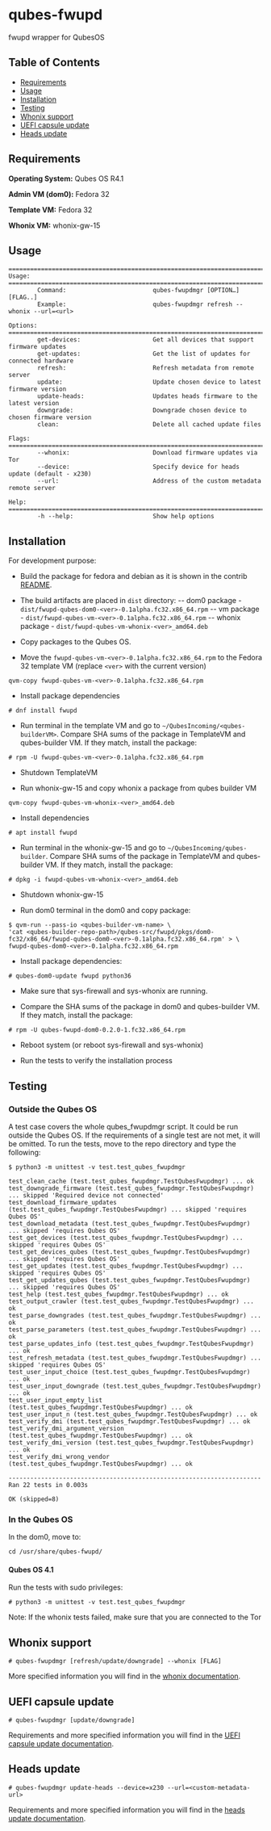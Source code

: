 # qubes-fwupd

fwupd wrapper for QubesOS

## Table of Contents

* [Requirements](#requirements)
* [Usage](#usage)
* [Installation](#installation)
* [Testing](#testing)
* [Whonix support](doc/whonix.md)
* [UEFI capsule update](doc/uefi_capsule_update.md)
* [Heads update](doc/heads_update.md)

## Requirements

**Operating System:** Qubes OS R4.1

**Admin VM (dom0):** Fedora 32

**Template VM:** Fedora 32

**Whonix VM:** whonix-gw-15

## Usage

```text
==========================================================================================
Usage:
==========================================================================================
        Command:                        qubes-fwupdmgr [OPTION…][FLAG..]
        Example:                        qubes-fwupdmgr refresh --whonix --url=<url>

Options:
==========================================================================================
        get-devices:                    Get all devices that support firmware updates
        get-updates:                    Get the list of updates for connected hardware
        refresh:                        Refresh metadata from remote server
        update:                         Update chosen device to latest firmware version
        update-heads:                   Updates heads firmware to the latest version
        downgrade:                      Downgrade chosen device to chosen firmware version
        clean:                          Delete all cached update files

Flags:
==========================================================================================
        --whonix:                       Download firmware updates via Tor
        --device:                       Specify device for heads update (default - x230)
        --url:                          Address of the custom metadata remote server

Help:
==========================================================================================
        -h --help:                      Show help options
```

## Installation

For development purpose:

* Build the package for fedora and debian as it is shown in the contrib
[README](../README.md).
* The build artifacts are placed in `dist` directory:
  -- dom0 package - `dist/fwupd-qubes-dom0-<ver>-0.1alpha.fc32.x86_64.rpm`
  -- vm package - `dist/fwupd-qubes-vm-<ver>-0.1alpha.fc32.x86_64.rpm`
  -- whonix package - `dist/fwupd-qubes-vm-whonix-<ver>_amd64.deb`

* Copy packages to the Qubes OS.
* Move the `fwupd-qubes-vm-<ver>-0.1alpha.fc32.x86_64.rpm` to the Fedora 32
template VM (replace `<ver>` with the current version)

```shell
qvm-copy fwupd-qubes-vm-<ver>-0.1alpha.fc32.x86_64.rpm
```

* Install package dependencies

```shell
# dnf install fwupd
```

* Run terminal in the template VM and go to
`~/QubesIncoming/<qubes-builderVM>`. Compare SHA sums of the package in
TemplateVM and qubes-builder VM. If they match, install the package:

```shell
# rpm -U fwupd-qubes-vm-<ver>-0.1alpha.fc32.x86_64.rpm
```

* Shutdown TemplateVM

* Run whonix-gw-15 and copy whonix a package from qubes builder VM

```shell
qvm-copy fwupd-qubes-vm-whonix-<ver>_amd64.deb
```

* Install dependencies

```shell
# apt install fwupd
```

* Run terminal in the whonix-gw-15 and go to `~/QubesIncoming/qubes-builder`.
  Compare SHA sums of the package in TemplateVM and qubes-builder VM. If they
  match, install the package:

 ```shell
 # dpkg -i fwupd-qubes-vm-whonix-<ver>_amd64.deb
 ```

* Shutdown whonix-gw-15

* Run dom0 terminal in the dom0 and copy package:

 ```shell
 $ qvm-run --pass-io <qubes-builder-vm-name> \
 'cat <qubes-builder-repo-path>/qubes-src/fwupd/pkgs/dom0-fc32/x86_64/fwupd-qubes-dom0-<ver>-0.1alpha.fc32.x86_64.rpm' > \
 fwupd-qubes-dom0-<ver>-0.1alpha.fc32.x86_64.rpm
 ```

* Install package dependencies:

 ```shell
 # qubes-dom0-update fwupd python36
 ```

* Make sure that sys-firewall and sys-whonix are running.

* Compare the SHA sums of the package in dom0 and qubes-builder VM.
 If they match, install the package:

 ```shell
 # rpm -U qubes-fwupd-dom0-0.2.0-1.fc32.x86_64.rpm
 ```

* Reboot system (or reboot sys-firewall and sys-whonix)

* Run the tests to verify the installation process

## Testing

### Outside the Qubes OS

A test case covers the whole qubes_fwupdmgr script. It could be run outside the
Qubes OS. If the requirements of a single test are not met, it will be omitted.
To run the tests, move to the repo directory and type the following:

```shell
$ python3 -m unittest -v test.test_qubes_fwupdmgr

test_clean_cache (test.test_qubes_fwupdmgr.TestQubesFwupdmgr) ... ok
test_downgrade_firmware (test.test_qubes_fwupdmgr.TestQubesFwupdmgr) ... skipped 'Required device not connected'
test_download_firmware_updates (test.test_qubes_fwupdmgr.TestQubesFwupdmgr) ... skipped 'requires Qubes OS'
test_download_metadata (test.test_qubes_fwupdmgr.TestQubesFwupdmgr) ... skipped 'requires Qubes OS'
test_get_devices (test.test_qubes_fwupdmgr.TestQubesFwupdmgr) ... skipped 'requires Qubes OS'
test_get_devices_qubes (test.test_qubes_fwupdmgr.TestQubesFwupdmgr) ... skipped 'requires Qubes OS'
test_get_updates (test.test_qubes_fwupdmgr.TestQubesFwupdmgr) ... skipped 'requires Qubes OS'
test_get_updates_qubes (test.test_qubes_fwupdmgr.TestQubesFwupdmgr) ... skipped 'requires Qubes OS'
test_help (test.test_qubes_fwupdmgr.TestQubesFwupdmgr) ... ok
test_output_crawler (test.test_qubes_fwupdmgr.TestQubesFwupdmgr) ... ok
test_parse_downgrades (test.test_qubes_fwupdmgr.TestQubesFwupdmgr) ... ok
test_parse_parameters (test.test_qubes_fwupdmgr.TestQubesFwupdmgr) ... ok
test_parse_updates_info (test.test_qubes_fwupdmgr.TestQubesFwupdmgr) ... ok
test_refresh_metadata (test.test_qubes_fwupdmgr.TestQubesFwupdmgr) ... skipped 'requires Qubes OS'
test_user_input_choice (test.test_qubes_fwupdmgr.TestQubesFwupdmgr) ... ok
test_user_input_downgrade (test.test_qubes_fwupdmgr.TestQubesFwupdmgr) ... ok
test_user_input_empty_list (test.test_qubes_fwupdmgr.TestQubesFwupdmgr) ... ok
test_user_input_n (test.test_qubes_fwupdmgr.TestQubesFwupdmgr) ... ok
test_verify_dmi (test.test_qubes_fwupdmgr.TestQubesFwupdmgr) ... ok
test_verify_dmi_argument_version (test.test_qubes_fwupdmgr.TestQubesFwupdmgr) ... ok
test_verify_dmi_version (test.test_qubes_fwupdmgr.TestQubesFwupdmgr) ... ok
test_verify_dmi_wrong_vendor (test.test_qubes_fwupdmgr.TestQubesFwupdmgr) ... ok

----------------------------------------------------------------------
Ran 22 tests in 0.003s

OK (skipped=8)
```

### In the Qubes OS

In the dom0, move to:

```shell
cd /usr/share/qubes-fwupd/
```

#### Qubes OS 4.1

Run the tests with sudo privileges:

```shell
# python3 -m unittest -v test.test_qubes_fwupdmgr
```

Note: If the whonix tests failed, make sure that you are connected to the Tor

## Whonix support

```shell
# qubes-fwupdmgr [refresh/update/downgrade] --whonix [FLAG]
```

More specified information you will find in the
[whonix documentation](doc/whonix.md).

## UEFI capsule update

```shell
# qubes-fwupdmgr [update/downgrade]
```

Requirements and more specified information you will find in the
[UEFI capsule update documentation](doc/uefi_capsule_update.md).

## Heads update

```shell
# qubes-fwupdmgr update-heads --device=x230 --url=<custom-metadata-url>
```

Requirements and more specified information you will find in the
[heads update documentation](doc/heads_update.md).
